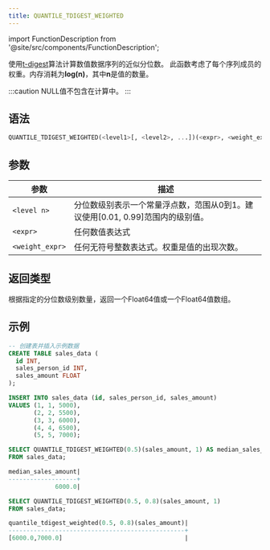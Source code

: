 ```yaml
---
title: QUANTILE_TDIGEST_WEIGHTED
---
```

import FunctionDescription from '@site/src/components/FunctionDescription';

<FunctionDescription description="引入或更新: v1.2.174"/>

使用[t-digest](https://github.com/tdunning/t-digest/blob/master/docs/t-digest-paper/histo.pdf)算法计算数值数据序列的近似分位数。
此函数考虑了每个序列成员的权重。内存消耗为**log(n)**，其中**n**是值的数量。

:::caution
NULL值不包含在计算中。
:::

## 语法

```sql
QUANTILE_TDIGEST_WEIGHTED(<level1>[, <level2>, ...])(<expr>, <weight_expr>)
```

## 参数

| 参数            | 描述                                                                                                                                               |
|-----------------|-----------------------------------------------------------------------------------------------------------------------------------------------------------|
| `<level n>`     | 分位数级别表示一个常量浮点数，范围从0到1。建议使用[0.01, 0.99]范围内的级别值。 |
| `<expr>`        | 任何数值表达式                                                                                                                                  |
| `<weight_expr>` | 任何无符号整数表达式。权重是值的出现次数。                                                                                 |

## 返回类型

根据指定的分位数级别数量，返回一个Float64值或一个Float64值数组。

## 示例

```sql
-- 创建表并插入示例数据
CREATE TABLE sales_data (
  id INT,
  sales_person_id INT,
  sales_amount FLOAT
);

INSERT INTO sales_data (id, sales_person_id, sales_amount)
VALUES (1, 1, 5000),
       (2, 2, 5500),
       (3, 3, 6000),
       (4, 4, 6500),
       (5, 5, 7000);

SELECT QUANTILE_TDIGEST_WEIGHTED(0.5)(sales_amount, 1) AS median_sales_amount
FROM sales_data;

median_sales_amount|
-------------------+
             6000.0|

SELECT QUANTILE_TDIGEST_WEIGHTED(0.5, 0.8)(sales_amount, 1)
FROM sales_data;

quantile_tdigest_weighted(0.5, 0.8)(sales_amount)|
-------------------------------------------------+
[6000.0,7000.0]                                  |
```